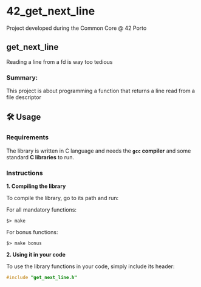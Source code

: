 # 42_get_next_line
Project developed during the Common Core @ 42 Porto

## get_next_line
Reading a line from a fd is way too tedious

### Summary:
This project is about programming a function that returns a line read from a file descriptor

## 🛠️ Usage

### Requirements

The library is written in C language and needs the **`gcc` compiler** and some standard **C libraries** to run.

### Instructions

**1. Compiling the library**

To compile the library, go to its path and run:

For all mandatory functions:

```shell
$> make
```

For bonus functions:

```shell
$> make bonus
```

**2. Using it in your code**

To use the library functions in your code, simply include its header:

```C
#include "get_next_line.h"
```
